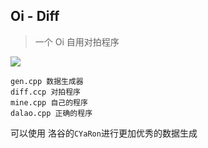 ## Oi - Diff

> 一个 Oi 自用对拍程序

<img src="https://img.shields.io/badge/Author-woshiluo-blue.svg??style=flat-square&logo=appveyor"/>

```
gen.cpp 数据生成器
diff.ccp 对拍程序
mine.cpp 自己的程序
dalao.cpp 正确的程序
```
可以使用 洛谷的`CYaRon`进行更加优秀的数据生成


